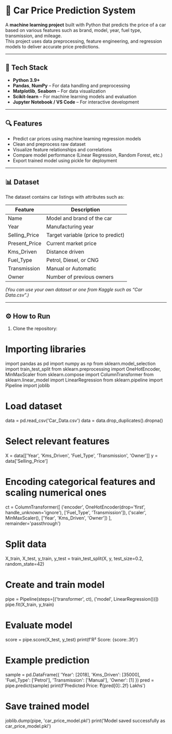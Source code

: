 # 🚗 Car Price Prediction System


A **machine learning project** built with Python that predicts the price of a car based on various features such as brand, model, year, fuel type, transmission, and mileage.  
This project uses data preprocessing, feature engineering, and regression models to deliver accurate price predictions.

---

## 🧠 Tech Stack

- **Python 3.9+**
- **Pandas**, **NumPy** – For data handling and preprocessing  
- **Matplotlib**, **Seaborn** – For data visualization  
- **Scikit-learn** – For machine learning models and evaluation  
- **Jupyter Notebook / VS Code** – For interactive development  

---

## 🔍 Features

- Predict car prices using machine learning regression models  
- Clean and preprocess raw dataset  
- Visualize feature relationships and correlations  
- Compare model performance (Linear Regression, Random Forest, etc.)  
- Export trained model using pickle for deployment  

---

## 📊 Dataset

The dataset contains car listings with attributes such as:

| Feature | Description |
|----------|--------------|
| Name | Model and brand of the car |
| Year | Manufacturing year |
| Selling_Price | Target variable (price to predict) |
| Present_Price | Current market price |
| Kms_Driven | Distance driven |
| Fuel_Type | Petrol, Diesel, or CNG |
| Transmission | Manual or Automatic |
| Owner | Number of previous owners |

*(You can use your own dataset or one from Kaggle such as “Car Data.csv”.)*

---

## ⚙️ How to Run

1. Clone the repository:

# Importing libraries
import pandas as pd
import numpy as np
from sklearn.model_selection import train_test_split
from sklearn.preprocessing import OneHotEncoder, MinMaxScaler
from sklearn.compose import ColumnTransformer
from sklearn.linear_model import LinearRegression
from sklearn.pipeline import Pipeline
import joblib

# Load dataset
data = pd.read_csv('Car_Data.csv')
data = data.drop_duplicates().dropna()

# Select relevant features
X = data[['Year', 'Kms_Driven', 'Fuel_Type', 'Transmission', 'Owner']]
y = data['Selling_Price']

# Encoding categorical features and scaling numerical ones
ct = ColumnTransformer([
    ('encoder', OneHotEncoder(drop='first', handle_unknown='ignore'), ['Fuel_Type', 'Transmission']),
    ('scaler', MinMaxScaler(), ['Year', 'Kms_Driven', 'Owner'])
], remainder='passthrough')

# Split data
X_train, X_test, y_train, y_test = train_test_split(X, y, test_size=0.2, random_state=42)

# Create and train model
pipe = Pipeline(steps=[('transformer', ct), ('model', LinearRegression())])
pipe.fit(X_train, y_train)

# Evaluate model
score = pipe.score(X_test, y_test)
print(f'R² Score: {score:.3f}')

# Example prediction
sample = pd.DataFrame({
    'Year': [2018],
    'Kms_Driven': [35000],
    'Fuel_Type': ['Petrol'],
    'Transmission': ['Manual'],
    'Owner': [1]
})
pred = pipe.predict(sample)
print(f'Predicted Price: ₹{pred[0]:.2f} Lakhs')

# Save trained model
joblib.dump(pipe, 'car_price_model.pkl')
print('Model saved successfully as car_price_model.pkl')
